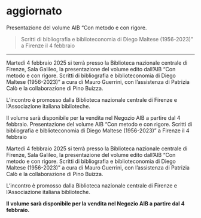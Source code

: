 # aggiornato 
Presentazione del volume AIB “Con metodo e con rigore. 
>Scritti di bibliografia e biblioteconomia di Diego Maltese (1956-2023)” a Firenze il 4 febbraio 
---

Martedì 4 febbraio 2025 si terrà presso la Biblioteca nazionale centrale di Firenze, Sala Galileo, la presentazione del volume edito dall’AIB “Con metodo e con rigore. Scritti di bibliografia e biblioteconomia di Diego Maltese (1956-2023)” a cura di Mauro Guerrini, con l’assistenza di Patrizia Calò e la collaborazione di Pino Buizza.

L’incontro è promosso dalla Biblioteca nazionale centrale di Firenze e l’Associazione italiana biblioteche.

Il volume sarà disponibile per la vendita nel Negozio AIB a partire dal 4 febbraio.
Presentazione del volume AIB “Con metodo e con rigore. Scritti di bibliografia e biblioteconomia di Diego Maltese (1956-2023)” a Firenze il 4 febbraio

Martedì 4 febbraio 2025 si terrà presso la Biblioteca nazionale centrale di Firenze, Sala Galileo, la presentazione del volume edito dall’AIB “Con metodo e con rigore. Scritti di bibliografia e biblioteconomia di Diego Maltese (1956-2023)” a cura di Mauro Guerrini, con l’assistenza di Patrizia Calò e la collaborazione di Pino Buizza.

L’incontro è promosso dalla Biblioteca nazionale centrale di Firenze e l’Associazione italiana biblioteche.

**Il volume sarà disponibile per la vendita nel Negozio AIB a partire dal 4 febbraio.**
